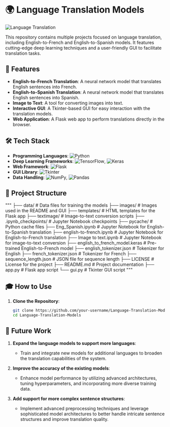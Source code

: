 # 🌍 Language Translation Models

![Language Translation](images/translation_banner.png)

This repository contains multiple projects focused on language translation, including English-to-French and English-to-Spanish models. It features cutting-edge deep learning techniques and a user-friendly GUI to facilitate translation tasks.

## 🚀 Features

- **English-to-French Translation**: A neural network model that translates English sentences into French.
- **English-to-Spanish Translation**: A neural network model that translates English sentences into Spanish.
- **Image to Text**: A tool for converting images into text.
- **Interactive GUI**: A Tkinter-based GUI for easy interaction with the translation models.
- **Web Application**: A Flask web app to perform translations directly in the browser.

## 🛠️ Tech Stack

- **Programming Languages**: ![Python](https://img.shields.io/badge/-Python-3776AB?logo=python&logoColor=white)
- **Deep Learning Frameworks**: ![TensorFlow](https://img.shields.io/badge/-TensorFlow-FF6F00?logo=tensorflow&logoColor=white), ![Keras](https://img.shields.io/badge/-Keras-D00000?logo=keras&logoColor=white)
- **Web Framework**: ![Flask](https://img.shields.io/badge/-Flask-000000?logo=flask&logoColor=white)
- **GUI Library**: ![Tkinter](https://img.shields.io/badge/-Tkinter-FF69B4)
- **Data Handling**: ![NumPy](https://img.shields.io/badge/-NumPy-013243?logo=numpy&logoColor=white), ![Pandas](https://img.shields.io/badge/-Pandas-150458?logo=pandas&logoColor=white)

## 📁 Project Structure
"""
├── data/ # Data files for training the models
├── images/ # Images used in the README and GUI
├── templates/ # HTML templates for the Flask app
├── textimage/ # Image-to-text conversion scripts
├── .ipynb_checkpoints/ # Jupyter Notebook checkpoints
├── pycache/ # Python cache files
├── Eng_Spanish.ipynb # Jupyter Notebook for English-to-Spanish translation
├── english-to-french.ipynb # Jupyter Notebook for English-to-French translation
├── Image to text.ipynb # Jupyter Notebook for image-to-text conversion
├── english_to_french_model.keras # Pre-trained English-to-French model
├── english_tokenizer.json # Tokenizer for English
├── french_tokenizer.json # Tokenizer for French
├── sequence_length.json # JSON file for sequence length
├── LICENSE # License for the project
├── README.md # Project documentation
├── app.py # Flask app script
└── gui.py # Tkinter GUI script
"""

## 🎓 How to Use

1. **Clone the Repository**:
   ```bash
   git clone https://github.com/your-username/Language-Translation-Models.git
   cd Language-Translation-Models

## 🎯 Future Work

1. **Expand the language models to support more languages**:
   - Train and integrate new models for additional languages to broaden the translation capabilities of the system.

2. **Improve the accuracy of the existing models**:
   - Enhance model performance by utilizing advanced architectures, tuning hyperparameters, and incorporating more diverse training data.

3. **Add support for more complex sentence structures**:
   - Implement advanced preprocessing techniques and leverage sophisticated model architectures to better handle intricate sentence structures and improve translation quality.

